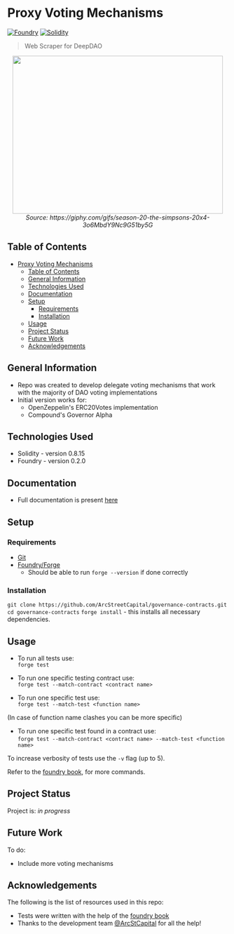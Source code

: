 # Proxy Voting Mechanisms
[![Foundry](https://badgen.net/badge/Selenium/4.1.2/yellow)](https://www.selenium.dev/)
[![Solidity](https://badgen.net/badge/BS4/4.11.1/purple)](https://www.crummy.com/software/BeautifulSoup/bs4/doc/)
> Web Scraper for DeepDAO

<div align="center">
  <img src="https://giphy.com/gifs/Giflytics-gif-jazminantoinette-giflytics-xT9C25UNTwfZuk85WP" width="480" height="360" allowFullScreen></img>
  
  <br/>
  <em>Source: <a>https://giphy.com/gifs/season-20-the-simpsons-20x4-3o6MbdY9Nc9G51by5G<a/></em>
</div> 

## Table of Contents
- [Proxy Voting Mechanisms](#proxy-voting-mechanisms)
  - [Table of Contents](#table-of-contents)
  - [General Information](#general-information)
  - [Technologies Used](#technologies-used)
  - [Documentation](#documentation)
  - [Setup](#setup)
    - [Requirements](#requirements)
    - [Installation](#installation)
  - [Usage](#usage)
  - [Project Status](#project-status)
  - [Future Work](#future-work)
  - [Acknowledgements](#acknowledgements)

## General Information
- Repo was created to develop delegate voting mechanisms that work with the majority of DAO voting implementations
- Initial version works for:
  - OpenZeppelin's ERC20Votes implementation 
  - Compound's Governor Alpha

## Technologies Used
- Solidity - version 0.8.15
- Foundry - version 0.2.0

## Documentation 
- Full documentation is present [here](https://honeysuckle-allspice-948.notion.site/ca4e6b04886e4b6bbd5537515a434ff6?v=9f192a654c5f49de91b942089df0cd20)

## Setup
### Requirements 
- [Git](https://git-scm.com/book/en/v2/Getting-Started-Installing-Git)
- [Foundry/Forge](https://github.com/foundry-rs/foundry#installation)
  - Should be able to run `forge --version` if done correctly
### Installation
`git clone https://github.com/ArcStreetCapital/governance-contracts.git`\
`cd governance-contracts`
`forge install` - this installs all necessary dependencies. 


## Usage

- To run all tests use:\
`forge test`

- To run one specific testing contract use:\
`forge test --match-contract <contract name>`

- To run one specific test use:\
`forge test --match-test <function name>`

(In case of function name clashes you can be more specific)
- To run one specific test found in a contract use:\
`forge test --match-contract <contract name> --match-test <function name>`

To increase verbosity of tests use the `-v` flag (up to 5).

Refer to the [foundry book](https://book.getfoundry.sh/), for more commands.


## Project Status
Project is: _in progress_

## Future Work

To do:
- Include more voting mechanisms


## Acknowledgements
The following is the list of resources used in this repo:
- Tests were written with the help of the [foundry book](https://book.getfoundry.sh/)
- Thanks to the development team [@ArcStCapital](https://github.com/ArcStreetCapital) for all the help!